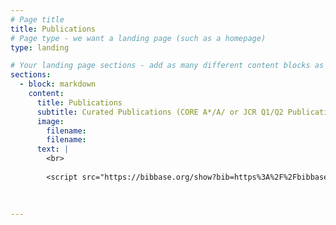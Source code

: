 ```yaml
---
# Page title
title: Publications
# Page type - we want a landing page (such as a homepage)
type: landing

# Your landing page sections - add as many different content blocks as you like
sections:     
  - block: markdown
    content:
      title: Publications
      subtitle: Curated Publications (CORE A*/A/ or JCR Q1/Q2 Publications)
      image:
        filename: 
        filename: 
      text: |
        <br>
        
        <script src="https://bibbase.org/show?bib=https%3A%2F%2Fbibbase.org%2Fnetwork%2Ffiles%2FFQYsCrkK6PpzzbyFA&noBootstrap=1&jsonp=1&theme=side&commas=true&groupby=year&sort=-type"></script> 

 
           
---
```

